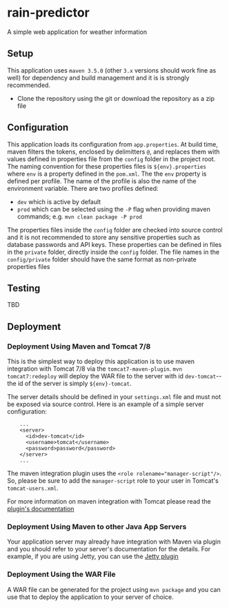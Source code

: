 # rain-predictor
A simple web application for weather information

## Setup
This application uses `maven 3.5.0` (other `3.x` versions should work fine as well) for dependency and build management and it is is strongly recommended.
* Clone the repository using the git or download the repository as a zip file
## Configuration
This application loads its configuration from `app.properties`. At build time, maven filters the tokens, enclosed by delimitters `@`, and replaces them with values defined in properties file from the `config` folder in the project root. The naming convention for these properties files is `${env}.properties` where `env` is a property defined in the `pom.xml`. The the `env` property is defined per profile. The name of the profile is also the name of the environment variable. There are two profiles defined:

  * `dev` which is active by default
  * `prod` which can be selected using the `-P` flag when providing maven commands; e.g. `mvn clean package -P prod`

The properties files inside the `config` folder are checked into source control and it is not recommended to store any sensitive properties such as database passwords and API keys. These properties can be defined in files in the `private` folder, directly inside the `config` folder. The file names in the `config/private` folder should have the same format as non-private properties files

## Testing
TBD
## Deployment
### Deployment Using Maven and Tomcat 7/8
This is the simplest way to deploy this application is to use maven integration with Tomcat 7/8 via the `tomcat7-maven-plugin`.
`mvn tomcat7:redeploy` will deploy the WAR file to the server with id `dev-tomcat`--the id of the server is simply `${env}-tomcat`. 

The server details should be defined in your `settings.xml` file and must not be exposed via source control. Here is an example of a simple server configuration:
```
    ...
    <server>
      <id>dev-tomcat</id>
      <username>tomcat</username>
      <password>password</password>
    </server>
    ...
```
The maven integration plugin uses the `<role rolename="manager-script"/>`. So, please be sure to add the `manager-script` role to your user in Tomcat's `tomcat-users.xml`.

For more information on maven integration with Tomcat please read the [plugin's documentation](http://tomcat.apache.org/maven-plugin-2.2/tomcat7-maven-plugin/)
### Deployment Using Maven to other Java App Servers
Your application server may already have integration with Maven via plugin and you should refer to your server's documentation for the details. For example, if you are using Jetty, you can use the [Jetty plugin](http://www.eclipse.org/jetty/documentation/9.3.x/jetty-maven-plugin.html)
### Deployment Using the WAR File
A WAR file can be generated for the project using `mvn package` and you can use that to deploy the application to your server of choice.